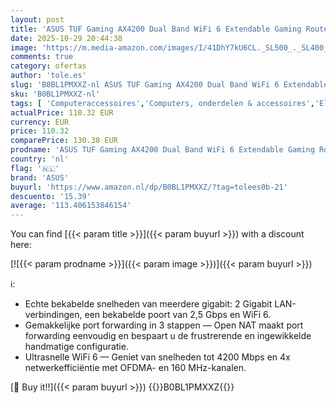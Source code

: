 ```yaml
---
layout: post
title: 'ASUS TUF Gaming AX4200 Dual Band WiFi 6 Extendable Gaming Router  2.5G Port  Gaming Port  4G / 5G Router vervanger  AiProtection Pro netwerkbeveiliging  Instant Guard  VPN  AiMesh ondersteuning'
date: 2025-10-29 20:44:38
image: 'https://m.media-amazon.com/images/I/41DhY7kU6CL._SL500_._SL400_.jpg'
comments: true
category: ofertas
author: 'tole.es'
slug: 'B0BL1PMXXZ-nl ASUS TUF Gaming AX4200 Dual Band WiFi 6 Extendable Gaming...'
sku: 'B0BL1PMXXZ-nl'
tags: [ 'Computeraccessoires','Computers, onderdelen & accessoires','Elektronica','Laptop accessoires','Laptop standaards','Netwerkapparaten','Routers','asus','🇳🇱', ]
actualPrice: 110.32 EUR
currency: EUR
price: 110.32
comparePrice: 130.38 EUR
prodname: 'ASUS TUF Gaming AX4200 Dual Band WiFi 6 Extendable Gaming Router  2.5G Port  Gaming Port  4G / 5G Router vervanger  AiProtection Pro netwerkbeveiliging  Instant Guard  VPN  AiMesh ondersteuning'
country: 'nl'
flag: '🇳🇱'
brand: 'ASUS'
buyurl: 'https://www.amazon.nl/dp/B0BL1PMXXZ/?tag=tolees0b-21'
descuento: '15.39'
average: '113.406153846154'
---
```


You can find [{{< param title >}}]({{< param buyurl >}}) with a discount here:

[![{{< param prodname >}}]({{< param image >}})]({{< param buyurl >}})

ℹ️:

- Echte bekabelde snelheden van meerdere gigabit: 2 Gigabit LAN-verbindingen, een bekabelde poort van 2,5 Gbps en WiFi 6.
- Gemakkelijke port forwarding in 3 stappen — Open NAT maakt port forwarding eenvoudig en bespaart u de frustrerende en ingewikkelde handmatige configuratie.
- Ultrasnelle WiFi 6 — Geniet van snelheden tot 4200 Mbps en 4x netwerkefficiëntie met OFDMA- en 160 MHz-kanalen.

[🛒 Buy it!!]({{< param buyurl >}})
{{<world>}}B0BL1PMXXZ{{</world>}}

